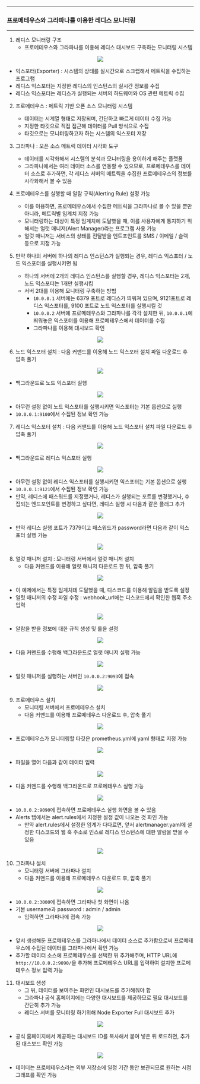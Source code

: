 -----
### 프로메테우스와 그라파나를 이용한 레디스 모니터링
-----
1. 레디스 모니터링 구조
   - 프로메테우스와 그라파나를 이용해 레디스 대시보드 구축하는 모니터링 시스템
<div align="center">
<img src="https://github.com/user-attachments/assets/84fb68a4-8f6d-4c81-b4ca-7f6502764cf9">
</div>

   - 익스포터(Exporter) : 시스템의 상태를 실시간으로 스크랩해서 메트릭을 수집하는 프로그램
   - 레디스 익스포터는 지정한 레디스의 인스턴스의 실시간 정보를 수집
   - 레디스 익스포터는 레디스가 실행되는 서버의 하드웨어와 OS 관련 메트릭 수집

2. 프로메테우스 : 메트릭 기반 오픈 소스 모니터링 시스템
   - 데이터는 시계열 형태로 저장되며, 간단하고 빠르게 데이터 수집 가능
   - 지정한 타깃으로 직접 접근해 데이터를 Pull 방식으로 수집
   - 타깃으로는 모니터링하고자 하는 시스템의 익스포터 저장

3. 그라파나 : 오픈 소스 메트릭 데이터 시각화 도구
   - 데이터를 시각화해서 시스템의 분석과 모니터링을 용이하게 해주는 플랫폼
   - 그라파나에서는 여러 데이터 소스를 연동할 수 있으므로, 프로메테우스를 데이터 소스로 추가하면, 각 레디스 서버의 메트릭을 수집한 프로메테우스의 정보를 시각화해서 볼 수 있음

4. 프로메테우스를 실행할 때 알람 규칙(Alerting Rule) 설정 가능
   - 이를 이용하면, 프로메테우스에서 수집한 메트릭을 그라파나로 볼 수 있을 뿐만 아니라, 메트릭별 임계치 지정 가능
   - 모니터링하는 대상이 특정 임계치에 도달했을 때, 이를 사용자에게 통지하기 위해서는 얼럿 매니저(Alert Manager)라는 프로그램 사용 가능
   - 얼럿 매니저는 서비스의 상태를 전달받을 엔트포인트를 SMS / 이메일 / 슬랙 등으로 지정 가능

5. 만약 하나의 서버에 하나의 레디스 인스턴스가 실행되는 경우, 레디스 익스포터 / 노드 익스포터를 실행시키면 됨
   - 하나의 서버에 2개의 레디스 인스턴스를 실행할 경우, 레디스 익스포터는 2개, 노드 익스포터는 1개만 실행시킴
   - 서버 2대를 이용해 모니터링 구축하는 방법
     + ```10.0.0.1``` 서버에는 6379 포트로 레디스가 띄워져 있으며, 9121포트로 레디스 익스포터를, 9100 포트로 노드 익스포터를 실행시킬 것
     + ```10.0.0.2``` 서버에 프로메테우스와 그라파나를 각각 설치한 뒤, ```10.0.0.1```에 띄워놓은 익스포터를 이용해 프로메테우스에서 데이터를 수집
     + 그라파나를 이용해 대시보드 확인
<div align="center">
<img src="https://github.com/user-attachments/assets/53ed8c59-cee3-4997-9e83-fe5781adacce">
</div>

6. 노드 익스포터 설치 : 다음 커맨드를 이용해 노드 익스포터 설치 파일 다운로드 후 압축 풀기
<div align="center">
<img src="https://github.com/user-attachments/assets/78f91c97-4882-4ac4-89b4-d4351174c795">
</div>

   - 백그라운드로 노드 익스포터 실행
<div align="center">
<img src="https://github.com/user-attachments/assets/08ad3ee2-6f21-495e-a69f-10f3c8c89206">
</div>

   - 아무런 설정 없이 노드 익스포터를 실행시키면 익스포터는 기본 옵션으로 실행
   - ```10.0.0.1:9100```에서 수집된 정보 확인 가능

7. 레디스 익스포터 설치 : 다음 커맨드를 이용해 노드 익스포터 설치 파일 다운로드 후 압축 풀기
<div align="center">
<img src="https://github.com/user-attachments/assets/5d6ad2dd-db22-4322-ab49-14566c6dcf5b">
</div>

   - 백그라운드로 레디스 익스포터 실행
<div align="center">
<img src="https://github.com/user-attachments/assets/25ced38e-5a51-47d5-b73f-5fd6f491a53a">
</div>

   - 아무런 설정 없이 레디스 익스포터를 실행시키면 익스포터는 기본 옵션으로 실행
   - ```10.0.0.1:9121```에서 수집된 정보 확인 가능
   - 만약, 레디스에 패스워드를 지정했거나, 레디스가 실행되는 포트를 변경했거나, 수집되는 엔드포인트를 변경하고 싶다면, 레디스 실행 시 다음과 같은 플래그 추가
<div align="center">
<img src="https://github.com/user-attachments/assets/51208257-cc00-4345-a950-3e854422e868">
</div>

   - 만약 레디스 실행 포트가 7379이고 패스워드가 password라면 다음과 같이 익스포터 실행 가능
<div align="center">
<img src="https://github.com/user-attachments/assets/d4b61361-a85c-45e2-97d2-6373c1c34691">
</div>

8. 얼럿 매니저 설치 : 모니터링 서버에서 얼럿 매니저 설치
   - 다음 커맨드를 이용해 얼럿 매니저 다운로드 한 뒤, 압축 풀기
<div align="center">
<img src="https://github.com/user-attachments/assets/cace2401-dd37-4e57-9975-861a19ede2d1">
</div>

   - 이 예제에서는 특정 임계치테 도달했을 때, 디스코드를 이용해 알림을 받도록 설정
   - 얼럿 매니저의 수정 파일 수정 : webhook_url에는 디스코드에서 확인한 웹훅 주소 입력
<div align="center">
<img src="https://github.com/user-attachments/assets/7c64465e-99e0-4049-ac66-e2ba22078c9d">
</div>

   - 알람을 받을 정보에 대한 규칙 생성 및 룰을 설정
<div align="center">
<img src="https://github.com/user-attachments/assets/a24d67f2-2e45-47e8-8692-7a2a75b20914">
</div>

   - 다음 커맨드를 수행해 백그라운드로 얼럿 매니저 실행 가능
<div align="center">
<img src="https://github.com/user-attachments/assets/b0bca32c-ec6d-4d0c-9911-e4d0bf9cb4bc">
</div>

   - 얼럿 매니저를 실행하는 서버인 ```10.0.0.2:9093```에 접속
<div align="center">
<img src="https://github.com/user-attachments/assets/93010ea4-54fc-4c9c-9ebe-208f60dc6bfc">
</div>

9. 프로메테우스 설치
   - 모니터링 서버에서 프로메테우스 설치
   - 다음 커맨드를 이용해 프로메테우스 다운로드 후, 압축 풀기
<div align="center">
<img src="https://github.com/user-attachments/assets/cfa05f88-0905-4600-9362-79fbb791c26b">
</div>

   - 프로메테우스가 모니터링할 타깃은 prometheus.yml에 yaml 형태로 지정 가능
<div align="center">
<img src="https://github.com/user-attachments/assets/ed17d6f3-f6dc-427c-8e65-8bbcfffba472">
</div>

   - 파일을 열어 다음과 같이 데이터 입력
<div align="center">
<img src="https://github.com/user-attachments/assets/eca06749-176f-4037-b23f-861305c566b5">
</div>

   - 다음 커맨드를 수행해 백그라운드로 프로메테우스 실행 가능
<div align="center">
<img src="https://github.com/user-attachments/assets/1bcc083b-7514-44fd-81d4-92c87ebde071">
</div>

   - ```10.0.0.2:9090```에 접속하면 프로메테우스 실행 화면을 볼 수 있음
   - Alerts 탭에서는 alert.rules에서 지정한 설정 값이 나오는 것 화인 가능
     + 만약 alert.rules에서 설정한 임계가 다다르면, 앞서 alertmanager.yaml에 설정한 디스코드의 웹 훅 주소로 인스로 레디스 인스턴스에 대한 알람을 받을 수 있음
<div align="center">
<img src="https://github.com/user-attachments/assets/3ffd4714-658a-4ad9-aa06-c2d56f46c1a7">
</div>

10. 그라파나 설치
    - 모니터링 서버에 그라파나 설치
    - 다음 커맨드를 이용해 프로메테우스 다운로드 후, 압축 풀기
<div align="center">
<img src="https://github.com/user-attachments/assets/d5eb0323-3f8f-4013-bbc3-6ac918c53501">
</div>

   - ```10.0.0.2:3000```에 접속하면 그라파나 첫 화면이 나옴
   - 기본 username과 password : admin / admin
     + 입력하면 그라파나에 접속 가능
<div align="center">
<img src="https://github.com/user-attachments/assets/1c340bc0-00ed-4cc9-a168-82ef9aaf13af">
</div>

   - 앞서 생성해둔 프로메테우스를 그라파나에서 데이터 소스로 추가함으로써 프로메테우스에 수집된 데이터를 그라파나에서 확인 가능
   - 추가할 데이터 소스에 프로메테우스를 선택한 뒤 추가해주며, HTTP URL에 ```http://10.0.0.2:9090/```을 추가해 프로메테우스 URL를 입력하여 설치한 프로메테우스 정보 입력 가능

11. 대시보드 생성
    - 그 뒤, 데이터를 보여주는 화면인 대시보드를 추가해줘야 함
    - 그라파나 공식 홈페이지에는 다양한 대시보드를 제공하므로 필요 대시보드를 간단히 추가 가능
    - 레디스 서버를 모니터링 하기위해 Node Exporter Full 대시보드 추가

<div align="center">
<img src="https://github.com/user-attachments/assets/b5827b2f-79ad-496a-8670-fe219a4f7c2a">
</div>

   - 공식 홈페이지에서 제공하는 대시보드 ID를 복사해서 붙여 넣은 뒤 로드하면, 추가된 대스보드 확인 가능
<div align="center">
<img src="https://github.com/user-attachments/assets/75aa7d8d-0fdc-4094-a462-654ec7acf16f">
</div>

   - 데이터는 프로메테우스라는 외부 저장소에 일정 기간 동안 보관되므로 원하는 시점 그래프를 확인 가능
